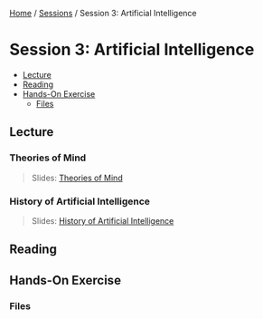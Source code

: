 [Home](../../README.md) / [Sessions](../README.md) / Session 3: Artificial Intelligence

# Session 3: Artificial Intelligence


* [Lecture](#lecture)
* [Reading](#reading)
* [Hands-On Exercise](#hands-on-exercise)
	* [Files](#files)

## Lecture

### Theories of Mind

> Slides: [Theories of Mind](lecture/slides_theories_of_mind.md)

### History of Artificial Intelligence

> Slides: [History of Artificial Intelligence](lecture/slides_history_of_artificial_intelligence.md)

## Reading

## Hands-On Exercise

### Files
